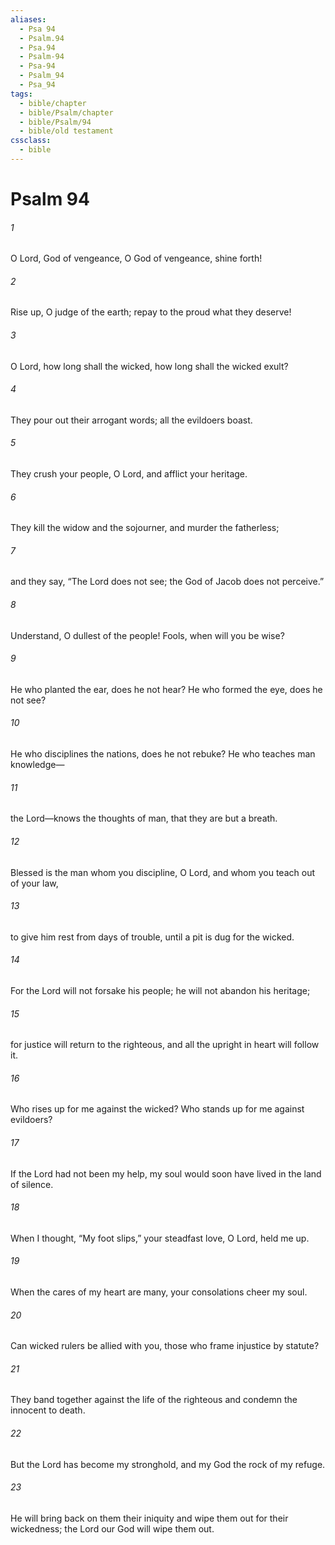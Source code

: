 ```yaml
---
aliases:
  - Psa 94
  - Psalm.94
  - Psa.94
  - Psalm-94
  - Psa-94
  - Psalm_94
  - Psa_94
tags:
  - bible/chapter
  - bible/Psalm/chapter
  - bible/Psalm/94
  - bible/old testament
cssclass:
  - bible
---
```


# Psalm 94

###### 1
O Lord, God of vengeance, O God of vengeance, shine forth!
###### 2
Rise up, O judge of the earth; repay to the proud what they deserve!
###### 3
O Lord, how long shall the wicked, how long shall the wicked exult?
###### 4
They pour out their arrogant words; all the evildoers boast.
###### 5
They crush your people, O Lord, and afflict your heritage.
###### 6
They kill the widow and the sojourner, and murder the fatherless;
###### 7
and they say, “The Lord does not see; the God of Jacob does not perceive.”
###### 8
Understand, O dullest of the people! Fools, when will you be wise?
###### 9
He who planted the ear, does he not hear? He who formed the eye, does he not see?
###### 10
He who disciplines the nations, does he not rebuke? He who teaches man knowledge—
###### 11
the Lord—knows the thoughts of man, that they are but a breath.
###### 12
Blessed is the man whom you discipline, O Lord, and whom you teach out of your law,
###### 13
to give him rest from days of trouble, until a pit is dug for the wicked.
###### 14
For the Lord will not forsake his people; he will not abandon his heritage;
###### 15
for justice will return to the righteous, and all the upright in heart will follow it.
###### 16
Who rises up for me against the wicked? Who stands up for me against evildoers?
###### 17
If the Lord had not been my help, my soul would soon have lived in the land of silence.
###### 18
When I thought, “My foot slips,” your steadfast love, O Lord, held me up.
###### 19
When the cares of my heart are many, your consolations cheer my soul.
###### 20
Can wicked rulers be allied with you, those who frame injustice by statute?
###### 21
They band together against the life of the righteous and condemn the innocent to death.
###### 22
But the Lord has become my stronghold, and my God the rock of my refuge.
###### 23
He will bring back on them their iniquity and wipe them out for their wickedness; the Lord our God will wipe them out.


